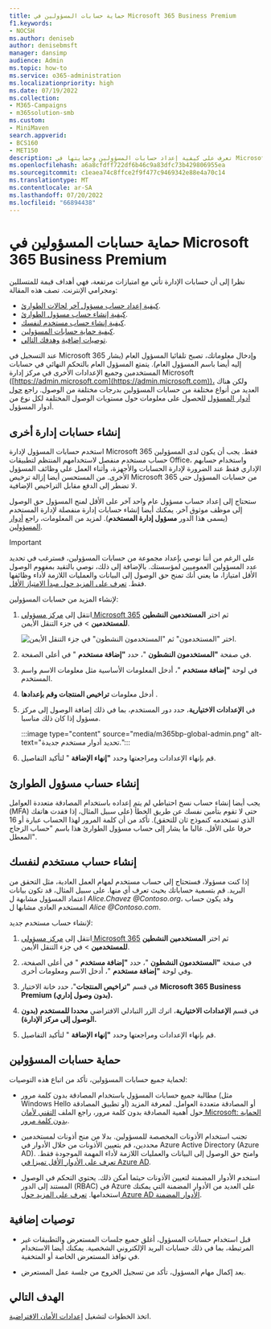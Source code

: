 ```yaml
---
title: حماية حسابات المسؤولين في Microsoft 365 Business Premium
f1.keywords:
- NOCSH
ms.author: deniseb
author: denisebmsft
manager: dansimp
audience: Admin
ms.topic: how-to
ms.service: o365-administration
ms.localizationpriority: high
ms.date: 07/19/2022
ms.collection:
- M365-Campaigns
- m365solution-smb
ms.custom:
- MiniMaven
search.appverid:
- BCS160
- MET150
description: تعرف على كيفية إعداد حسابات المسؤولين وحمايتها في Microsoft 365 Business Premium.
ms.openlocfilehash: a6a8cfdff722df6b46c9a83dfc73b429806955ea
ms.sourcegitcommit: c1eaea74c8ffce2f9f477c9469342e88e4a70c14
ms.translationtype: MT
ms.contentlocale: ar-SA
ms.lasthandoff: 07/20/2022
ms.locfileid: "66894438"
---
```

# <a name="protect-your-administrator-accounts-in-microsoft-365-business-premium"></a>حماية حسابات المسؤولين في Microsoft 365 Business Premium

نظرا إلى أن حسابات الإدارة تأتي مع امتيازات مرتفعة، فهي أهداف قيمة للمتسللين ومجرامي الإنترنت. تصف هذه المقالة:

- [كيفية إعداد حساب مسؤول آخر لحالات الطوارئ](#create-other-admin-accounts).
- [كيفية إنشاء حساب مسؤول الطوارئ](#create-an-emergency-admin-account).
- [كيفية إنشاء حساب مستخدم لنفسك](#create-a-user-account-for-yourself).
- [كيفية حماية حسابات المسؤولين](#protect-admin-accounts).
- [توصيات إضافية](#additional-recommendations) [وهدفك التالي](#next-objective).

عند التسجيل في Microsoft 365 وإدخال معلوماتك، تصبح تلقائيا المسؤول العام (يشار إليه أيضا باسم المسؤول العام). يتمتع المسؤول العام بالتحكم النهائي في حسابات المستخدمين وجميع الإعدادات الأخرى في مركز إدارة Microsoft ([https://admin.microsoft.com](https://admin.microsoft.com))، ولكن هناك العديد من أنواع مختلفة من حسابات المسؤولين بدرجات مختلفة من الوصول. راجع [حول أدوار المسؤول](/office365/admin/add-users/about-admin-roles) للحصول على معلومات حول مستويات الوصول المختلفة لكل نوع من أدوار المسؤول.

## <a name="create-other-admin-accounts"></a>إنشاء حسابات إدارة أخرى

استخدم حسابات المسؤول لإدارة Microsoft 365 فقط. يجب أن يكون لدى المسؤولين حساب مستخدم منفصل لاستخدامهم المنتظم لتطبيقات Office، واستخدام حسابهم الإداري فقط عند الضرورة لإدارة الحسابات والأجهزة، وأثناء العمل على وظائف المسؤول الأخرى. من المستحسن أيضا إزالة ترخيص Microsoft 365 من حسابات المسؤول حتى لا تضطر إلى الدفع مقابل التراخيص الإضافية.

ستحتاج إلى إعداد حساب مسؤول عام واحد آخر على الأقل لمنح المسؤول حق الوصول إلى موظف موثوق آخر. يمكنك أيضا إنشاء حسابات إدارة منفصلة لإدارة المستخدم (يسمى هذا الدور **مسؤول إدارة المستخدم**). لمزيد من المعلومات، راجع [أدوار المسؤولين](/office365/admin/add-users/about-admin-roles).

> [!IMPORTANT]
> على الرغم من أننا نوصي بإعداد مجموعة من حسابات المسؤولين، فسترغب في تحديد عدد المسؤولين العموميين لمؤسستك. بالإضافة إلى ذلك، نوصي بالتقيد بمفهوم الوصول الأقل امتيازا، ما يعني أنك تمنح حق الوصول إلى البيانات والعمليات اللازمة لأداء وظائفها فقط. [تعرف على المزيد حول مبدأ الامتياز الأقل](/azure/active-directory/develop/secure-least-privileged-access). 

لإنشاء المزيد من حسابات المسؤولين:

 1. انتقل إلى <a href="https://go.microsoft.com/fwlink/p/?linkid=837890" target="_blank">مركز مسؤولي Microsoft 365</a> ثم اختر **المستخدمين النشطين للمستخدمين** \> في جزء التنقل الأيمن.

    ![اختر "المستخدمون" ثم "المستخدمون النشطون" في جزء التنقل الأيمن.](../media/Activeusers.png)

 2. في صفحة **"المستخدمون النشطون** "، حدد **"إضافة مستخدم** " في أعلى الصفحة. 

 3. في لوحة **"إضافة مستخدم** "، أدخل المعلومات الأساسية مثل معلومات الاسم واسم المستخدم.

 4. أدخل معلومات **تراخيص المنتجات وقم بإعدادها** .

 5. في **الإعدادات الاختيارية**، حدد دور المستخدم، بما في ذلك إضافة الوصول إلى مركز مسؤول إذا كان ذلك مناسبا.

    :::image type="content" source="media/m365bp-global-admin.png" alt-text="تحديد أدوار مستخدم جديدة.":::

 6. قم بإنهاء الإعدادات ومراجعتها وحدد **"إنهاء الإضافة** " لتأكيد التفاصيل.

## <a name="create-an-emergency-admin-account"></a>إنشاء حساب مسؤول الطوارئ

يجب أيضا إنشاء حساب نسخ احتياطي لم يتم إعداده باستخدام المصادقة متعددة العوامل (MFA) حتى لا تقوم بتأمين نفسك عن طريق الخطأ (على سبيل المثال، إذا فقدت هاتفك الذي تستخدمه كنموذج ثان للتحقق). تأكد من أن كلمة المرور لهذا الحساب عبارة أو 16 حرفا على الأقل. غالبا ما يشار إلى حساب مسؤول الطوارئ هذا باسم "حساب الزجاج المعطل".

## <a name="create-a-user-account-for-yourself"></a>إنشاء حساب مستخدم لنفسك

إذا كنت مسؤولا، فستحتاج إلى حساب مستخدم لمهام العمل العادية، مثل التحقق من البريد. قم بتسمية حساباتك بحيث تعرف أي منها. على سبيل المثال، قد تكون بيانات اعتماد المسؤول مشابهة ل  *Alice.Chavez <span></span>@Contoso.org*، وقد يكون حساب المستخدم العادي مشابها ل *Alice <span></span>@Contoso.com*.

لإنشاء حساب مستخدم جديد:

1. انتقل إلى <a href="https://go.microsoft.com/fwlink/p/?linkid=837890" target="_blank">مركز مسؤولي Microsoft 365</a> ثم اختر **المستخدمين النشطين للمستخدمين** \> في جزء التنقل الأيمن.

2. في صفحة **"المستخدمون النشطون** "، حدد **"إضافة مستخدم** " في أعلى الصفحة، وفي لوحة **"إضافة مستخدم** "، أدخل الاسم ومعلومات أخرى.

3. في قسم **"تراخيص المنتجات**"، حدد خانة الاختيار **Microsoft 365 Business Premium (بدون وصول إداري).**

4. في قسم **الإعدادات الاختيارية**، اترك الزر التبادلي الافتراضي **محددا للمستخدم (بدون الوصول إلى مركز الإدارة).**

5. قم بإنهاء الإعدادات ومراجعتها وحدد **"إنهاء الإضافة** " لتأكيد التفاصيل.

## <a name="protect-admin-accounts"></a>حماية حسابات المسؤولين

لحماية جميع حسابات المسؤولين، تأكد من اتباع هذه التوصيات:

- مطالبة جميع حسابات المسؤول باستخدام المصادقة بدون كلمة مرور (مثل Windows Hello أو تطبيق المصادقة) أو المصادقة متعددة العوامل. لمعرفة المزيد حول أهمية المصادقة بدون كلمة مرور، راجع الملف [التقني لأمان Microsoft: الحماية بدون كلمة مرور](https://query.prod.cms.rt.microsoft.com/cms/api/am/binary/RE2KEup).

- تجنب استخدام الأذونات المخصصة للمسؤولين. بدلا من منح أذونات لمستخدمين محددين، قم بتعيين الأذونات من خلال الأدوار في Azure Active Directory (Azure AD). وامنح حق الوصول إلى البيانات والعمليات اللازمة لأداء المهمة الموجودة فقط. [تعرف على الأدوار الأقل تميزا في Azure AD](/azure/active-directory/roles/delegate-by-task).

- استخدم الأدوار المضمنة لتعيين الأذونات حيثما أمكن ذلك. يحتوي التحكم في الوصول المستند إلى الدور (RBAC) في Azure على العديد من الأدوار المضمنة التي يمكنك استخدامها. [تعرف على المزيد حول Azure AD الأدوار المضمنة](/azure/active-directory/roles/permissions-reference).

## <a name="additional-recommendations"></a>توصيات إضافية

- قبل استخدام حسابات المسؤول، أغلق جميع جلسات المستعرض والتطبيقات غير المرتبطة، بما في ذلك حسابات البريد الإلكتروني الشخصية. يمكنك أيضا الاستخدام في نوافذ المستعرض الخاصة أو المتخفية.

- بعد إكمال مهام المسؤول، تأكد من تسجيل الخروج من جلسة عمل المستعرض.

## <a name="next-objective"></a>الهدف التالي

اتخذ الخطوات لتشغيل [إعدادات الأمان الافتراضية](m365bp-conditional-access.md).

